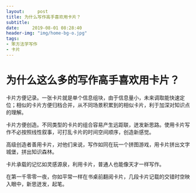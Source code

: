 ```yaml
---
layout:     post
title: 为什么写作高手喜欢用卡片？
subtitle: 
date:     2019-08-01 08:28:40
header-img: "img/home-bg-o.jpg"
tags:  
- 笨方法学写作
- 卡片  
---
```


# 为什么这么多的写作高手喜欢用卡片？

卡片方便记录。一张卡片就是单个信息组块，由于信息量小，未来调取能快速定位；相似的卡片方便归档合并，从不同场景积累到的相似卡片，利于加深对知识点的理解。

卡片方便创造。不同类型的卡片的组合容易产生远距联，迸发新思路。使用卡片写作不必按照线性叙事，可打乱卡片的时间空间顺序，创造新感觉。

高级创造者善用卡片，对他们来说，写作如同在玩一个拼图游戏，用卡片拼出文字城堡，拼出知识森林。<!-- more -->

卡片承载的记忆如灵感源泉，利用卡片，普通人也能像天才一样写作。

在第一千零零一夜，你如平常一样在书桌前翻阅卡片，几段卡片记载的交错时空映入眼中，新思迸发，起笔。